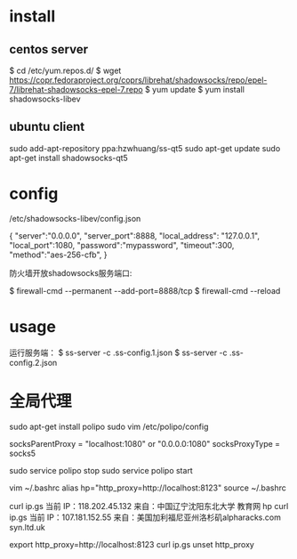 # install 

## centos server 
$ cd /etc/yum.repos.d/
$ wget https://copr.fedoraproject.org/coprs/librehat/shadowsocks/repo/epel-7/librehat-shadowsocks-epel-7.repo
$ yum update
$ yum install shadowsocks-libev

## ubuntu client
sudo add-apt-repository ppa:hzwhuang/ss-qt5
sudo apt-get update
sudo apt-get install shadowsocks-qt5



# config

/etc/shadowsocks-libev/config.json

{
 "server":"0.0.0.0",
 "server_port":8888,
 "local_address": "127.0.0.1",
 "local_port":1080,
 "password":"mypassword",
 "timeout":300,
 "method":"aes-256-cfb",
}

防火墙开放shadowsocks服务端口:

$ firewall-cmd --permanent --add-port=8888/tcp
$ firewall-cmd --reload


# usage

运行服务端：
$ ss-server -c .ss-config.1.json
$ ss-server -c .ss-config.2.json

# 全局代理

sudo apt-get install polipo
sudo vim /etc/polipo/config

socksParentProxy = "localhost:1080" or "0.0.0.0:1080"
socksProxyType = socks5

sudo service polipo stop
sudo service polipo start

vim ~/.bashrc
alias hp="http_proxy=http://localhost:8123"
source ~/.bashrc

curl ip.gs
当前 IP：118.202.45.132 来自：中国辽宁沈阳东北大学 教育网
hp curl ip.gs
当前 IP：107.181.152.55 来自：美国加利福尼亚州洛杉矶alpharacks.com syn.ltd.uk

export http_proxy=http://localhost:8123
curl ip.gs
unset http_proxy



